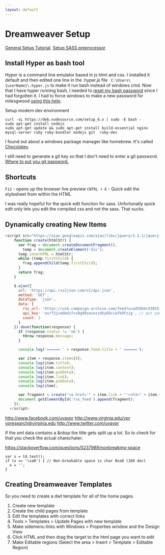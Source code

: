 ```yaml
---
layout: default
---
```


# Dreamweaver Setup

[General Setup Tutorial](https://char.gd/blog/2017/how-to-set-up-the-perfect-modern-dev-environment-on-windows).
[Setup SASS preprocessor](https://helpx.adobe.com/dreamweaver/using/css-preprocessors.html)

## Install Hyper as bash tool

Hyper is a command line emulator based in js html and css. I installed it default and then edited one line in the .hyper.js file ` C:\Users\{userName}\.hyper.js` to make it run bash instead of windows cmd. Now that I have hyper running bash, I needed to [reset my bash password](https://askubuntu.com/questions/772050/reset-the-password-in-linux-bash-in-windows) since I had forgotten it. I had to force windows to make a new password for milesgwood [using this help](https://docs.microsoft.com/en-us/windows/wsl/user-support).

Setup modern dev environment
```
curl -sL https://deb.nodesource.com/setup_6.x | sudo -E bash -
sudo apt-get install nodejs
sudo apt-get update && sudo apt-get install build-essential nginx mysql-server ruby ruby-bundler nodejs git  ruby-dev
```

I found out about a windows package manager like homebrew. It's called [Chocolatey](https://chocolatey.org/).

I still need to generate a git key so that I don't need to enter a git password. [Where to put you git password.](https://github.com/settings/keys)

## Shortcuts

`F12`  - opens up the browser live preview
`CNTRL + E` - Quick edit the stylesheet from within the HTML  

I was really hopeful for the quick edit function for sass. Unfortunatly quick edit only lets you edit the compiled css and not the sass. That sucks.

## Dynamically creating New Items

```JavaScript
<script src="https://ajax.googleapis.com/ajax/libs/jquery/3.2.1/jquery.min.js"></script><script type="text/javascript">
    function create(htmlStr) {
      var frag = document.createDocumentFragment(),
        temp = document.createElement('div');
      temp.innerHTML = htmlStr;
      while (temp.firstChild) {
        frag.appendChild(temp.firstChild);
      }
      return frag;
    }

    $.ajax({
      url: 'https://api.rss2json.com/v1/api.json',
      method: 'GET',
      dataType: 'json',
      data: {
        rss_url: 'https://us6.campaign-archive.com/feed?u=ad59b4c4385511a9ec177859c&id=16860b7f9e',
        api_key: 'ourf2jvebbdifvv8g98zaunzzdky69ciafk8fzig', // put your api key here
        count: 2
      }
    }).done(function(response) {
      if (response.status != 'ok') {
        throw response.message;
      }

      console.log('====== ' + response.feed.title + ' ======');

      var item = response.items[0];
      console.log(item.title);
      console.log(item.content);
      console.log(item.pubDate);
      console.log(item.link);
      console.log(item.pubDate);
      console.log(item);

      var fragment = create("<a href='" + item.link + "'><h3>" + item.title + "</h3></a><span>" + item.pubDate + "</span><p>" + item.content + "</p>");
      document.getElementById('rss_feed').append(fragment);
    });
  </script>
```

http://www.facebook.com/uvavpr
http://www.virginia.edu/vpr
vpresearch@virginia.edu
http://www.twitter.com/uvavpr

If the xml data contains a &nbsp the title gets split up a lot. So to check for that you check the actual charechater.

https://stackoverflow.com/questions/5237989/nonbreaking-space
```
var x = td.text();
if (x == '\xa0') { // Non-breakable space is char 0xa0 (160 dec)
  x = '';
}
```

## Creating Dreamweaver Templates

So you need to create a dwt template for all of the home pages.
1. Create new template
2. Create the child pages from template
3. Edit the templates with correct links
4. Tools > Templates > Update Pages with new template
5. Make sidemenu links with Windows > Properties window and the Design View
6. Click HTML and then drag the target to the html page you want to edit
7. Make Editable regions (Select the area > Insert > Template > Editable Region)
